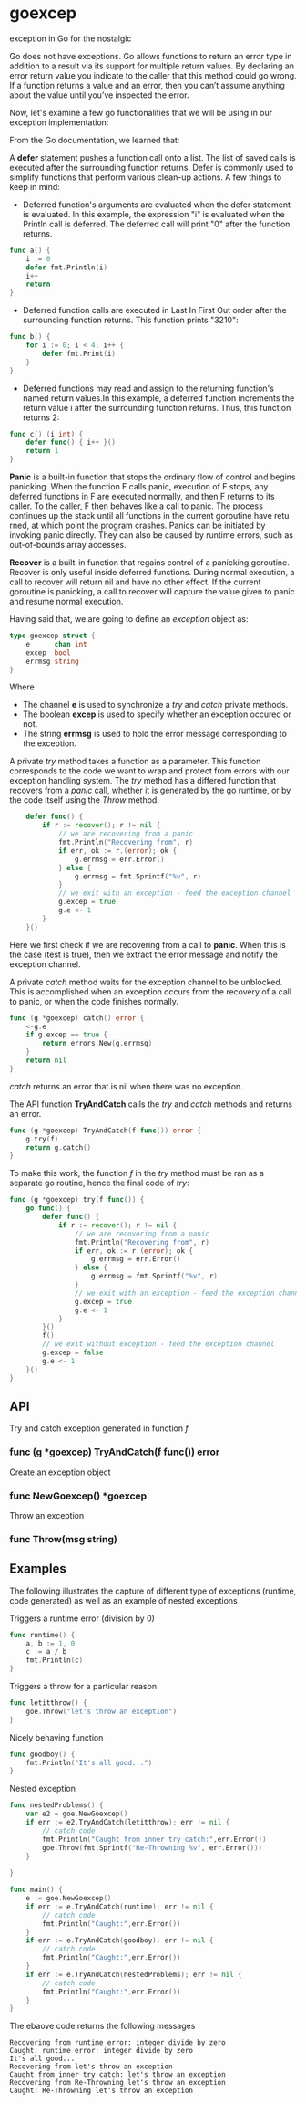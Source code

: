 # goexcep
exception in Go for the nostalgic

Go does not have exceptions. Go allows functions to return an error type in addition to a result via its support for multiple return values. By declaring an error return value you indicate to the caller that this method could go wrong. If a function returns a value and an error, then you can’t assume anything about the value until you’ve inspected the error. 

Now, let's examine a few go functionalities that we will be using in our exception implementation:

From the Go documentation, we learned that:

A **defer** statement pushes a function call onto a list. The list of saved calls is executed after the surrounding function returns. Defer is commonly used to simplify functions that perform various clean-up actions. A few things to keep in mind:
- Deferred function's arguments are evaluated when the defer statement is evaluated. In this example, the expression "i" is evaluated when the Println call is deferred. The deferred call will print "0" after the function returns.
```go
func a() {
    i := 0
    defer fmt.Println(i)
    i++
    return
}
```
- Deferred function calls are executed in Last In First Out order after the surrounding function returns. This function prints "3210":
```go
func b() {
    for i := 0; i < 4; i++ {
        defer fmt.Print(i)
    }
}
```
- Deferred functions may read and assign to the returning function's named return values.In this example, a deferred function increments the return value i after the surrounding function returns. Thus, this function returns 2:
```go
func c() (i int) {
    defer func() { i++ }()
    return 1
}
```

**Panic** is a built-in function that stops the ordinary flow of control and begins panicking. When the function F calls panic, execution of F stops, any deferred functions in F are executed normally, and then F returns to its caller. To the caller, F then behaves like a call to panic. The process continues up the stack until all functions in the current goroutine have retu    rned, at which point the program crashes. Panics can be initiated by invoking panic directly. They can also be caused by runtime errors, such as out-of-bounds array accesses.

**Recover** is a built-in function that regains control of a panicking goroutine. Recover is only useful inside deferred functions. During normal execution, a call to recover will return nil and have no other effect. If the current goroutine is panicking, a call to recover will capture the value given to panic and resume normal execution.

Having said that, we are going to define an _exception_ object as:
```go
type goexcep struct {
	e      chan int
	excep  bool
	errmsg string
}
```
Where
- The channel **e** is used to synchronize a _try_ and _catch_ private methods. 
- The boolean **excep** is used to specify whether an exception occured or not.
- The string **errmsg** is used to hold the error message corresponding to the exception.

A private _try_ method takes a function as a parameter. This function corresponds to the code we want to wrap and protect from errors with our exception handling system. The _try_ method has a differed function that recovers from a _panic_ call, whether it is generated by the go runtime, or by the code itself using the _Throw_ method.

```go
    defer func() {
        if r := recover(); r != nil {
            // we are recovering from a panic
            fmt.Println("Recovering from", r)
            if err, ok := r.(error); ok {
                g.errmsg = err.Error()
            } else {
                g.errmsg = fmt.Sprintf("%v", r)
            }
            // we exit with an exception - feed the exception channel
            g.excep = true
            g.e <- 1
        }
    }()
```
Here we first check if we are recovering from a call to **panic**. When this is the case (test is true), then we extract the error message and notify the exception channel.

A private _catch_ method waits for the exception channel to be unblocked. This is accomplished when an exception occurs from the recovery of a call to panic, or when the code finishes normally.

```go
func (g *goexcep) catch() error {
    <-g.e
    if g.excep == true {
        return errors.New(g.errmsg)
    }
    return nil
}
```
_catch_ returns an error that is nil when there was no exception.

The API function **TryAndCatch** calls the _try_ and _catch_ methods and returns an error.
```go
func (g *goexcep) TryAndCatch(f func()) error {
    g.try(f)
    return g.catch()
}
```

To make this work, the function _f_ in the _try_ method must be ran as a separate go routine, hence the final code of _try_:
```go
func (g *goexcep) try(f func()) {
    go func() {
        defer func() {
            if r := recover(); r != nil {
                // we are recovering from a panic
                fmt.Println("Recovering from", r)
                if err, ok := r.(error); ok {
                    g.errmsg = err.Error()
                } else {
                    g.errmsg = fmt.Sprintf("%v", r)
                }
                // we exit with an exception - feed the exception channel
                g.excep = true
                g.e <- 1
            }
        }()
        f()
        // we exit without exception - feed the exception channel
        g.excep = false
        g.e <- 1
    }()
}
```

## API
Try and catch exception generated in function _f_
### func (g *goexcep) TryAndCatch(f func()) error 

Create an exception object
### func NewGoexcep() *goexcep

Throw an exception
### func Throw(msg string) 


## Examples
The following illustrates the capture of different type of exceptions (runtime, code generated) as well as an example of nested exceptions

Triggers a runtime error (division by 0)
```go
func runtime() {
	a, b := 1, 0
	c := a / b
	fmt.Println(c)
}
```
Triggers a throw for a particular reason
```go
func letitthrow() {
	goe.Throw("let's throw an exception")
}
```

Nicely behaving function
```go
func goodboy() {
	fmt.Println("It's all good...")
}

```

Nested exception
```go
func nestedProblems() {
	var e2 = goe.NewGoexcep()
	if err := e2.TryAndCatch(letitthrow); err != nil {
		// catch code
		fmt.Println("Caught from inner try catch:",err.Error())
		goe.Throw(fmt.Sprintf("Re-Throwning %v", err.Error()))
	}
	
}
```

```go
func main() {
	e := goe.NewGoexcep()
	if err := e.TryAndCatch(runtime); err != nil {
		// catch code
		fmt.Println("Caught:",err.Error())
	}
	if err := e.TryAndCatch(goodboy); err != nil {
		// catch code
		fmt.Println("Caught:",err.Error())
	}
	if err := e.TryAndCatch(nestedProblems); err != nil {
		// catch code
		fmt.Println("Caught:",err.Error())
	}
}
```

The ebaove code returns the following messages

```text
Recovering from runtime error: integer divide by zero
Caught: runtime error: integer divide by zero
It's all good...
Recovering from let's throw an exception
Caught from inner try catch: let's throw an exception
Recovering from Re-Throwning let's throw an exception
Caught: Re-Throwning let's throw an exception
```
